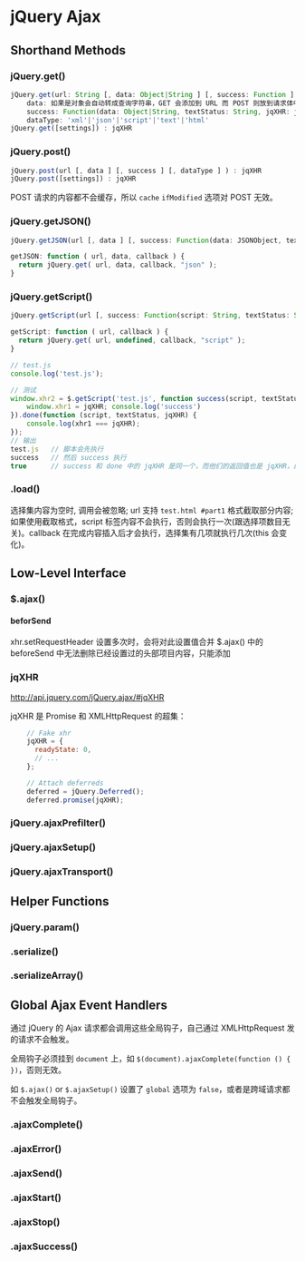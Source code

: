 # jQuery Ajax


## Shorthand Methods

### jQuery.get()

```js
jQuery.get(url: String [, data: Object|String ] [, success: Function ] [, dataType: String ] ) : jqXHR
    data: 如果是对象会自动转成查询字符串，GET 会添加到 URL 而 POST 则放到请求体中发送。
    success: Function(data: Object|String, textStatus: String, jqXHR: jqXHR)
    dataType: 'xml'|'json'|'script'|'text'|'html'
jQuery.get([settings]) : jqXHR
```

### jQuery.post()

```js
jQuery.post(url [, data ] [, success ] [, dataType ] ) : jqXHR
jQuery.post([settings]) : jqXHR
```

POST 请求的内容都不会缓存，所以 `cache` `ifModified` 选项对 POST 无效。

### jQuery.getJSON()

```js
jQuery.getJSON(url [, data ] [, success: Function(data: JSONObject, textStatus, jqXHR) ]) : jqXHR
```

```js
getJSON: function ( url, data, callback ) {
  return jQuery.get( url, data, callback, "json" );
}
```


### jQuery.getScript()

```js
jQuery.getScript(url [, success: Function(script: String, textStatus: String, jqXHR: jqXHR) ]) : jqXHR
```

```js
getScript: function ( url, callback ) {
  return jQuery.get( url, undefined, callback, "script" );
}
```

```js
// test.js
console.log('test.js');

// 测试
window.xhr2 = $.getScript('test.js', function success(script, textStatus, jqXHR) {
    window.xhr1 = jqXHR; console.log('success')
}).done(function (script, textStatus, jqXHR) {
    console.log(xhr1 === jqXHR);
});
// 输出
test.js   // 脚本会先执行
success   // 然后 success 执行
true      // success 和 done 中的 jqXHR 是同一个，而他们的返回值也是 jqXHR，即 xhr1 === xhr2
```


### .load()

选择集内容为空时, 调用会被忽略; url 支持 `test.html #part1` 格式截取部分内容; 如果使用截取格式，script 标签内容不会执行，否则会执行一次(跟选择项数目无关)。callback 在完成内容插入后才会执行，选择集有几项就执行几次(this 会变化)。


## Low-Level Interface

### $.ajax()

#### beforSend

xhr.setRequestHeader 设置多次时，会将对此设置值合并
$.ajax() 中的 beforeSend 中无法删除已经设置过的头部项目内容，只能添加


### jqXHR

http://api.jquery.com/jQuery.ajax/#jqXHR

jqXHR 是 Promise 和 XMLHttpRequest 的超集：

```js
    // Fake xhr
    jqXHR = {
      readyState: 0,
      // ...
    };

    // Attach deferreds
    deferred = jQuery.Deferred();
    deferred.promise(jqXHR);
```


### jQuery.ajaxPrefilter()

### jQuery.ajaxSetup()

### jQuery.ajaxTransport()





## Helper Functions

### jQuery.param()

### .serialize()

### .serializeArray()


## Global Ajax Event Handlers

通过 jQuery 的 Ajax 请求都会调用这些全局钩子，自己通过 XMLHttpRequest 发的请求不会触发。

全局钩子必须挂到 `document` 上，如 `$(document).ajaxComplete(function () {  })`，否则无效。

如 `$.ajax()` or `$.ajaxSetup()` 设置了 `global` 选项为 `false`，或者是跨域请求都不会触发全局钩子。

### .ajaxComplete()

### .ajaxError()

### .ajaxSend()

### .ajaxStart()

### .ajaxStop()

### .ajaxSuccess()

